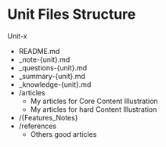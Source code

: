 # Unit Files Structure

Unit-x

- README.md
- _note-{unit}.md
- _questions-{unit}.md
- _summary-{unit}.md
- _knowledge-{unit}.md
- /articles
  - My articles for Core Content Illustration
  - My articles for hard Content Illustration
- /{Features_Notes}
- /references
  - Others good articles